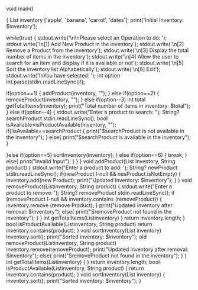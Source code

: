 void main()

{
List<String> inventory ['apple', 'banana', 'carrot', 'dates'];
print('Initial Inventory: $inventory');

while(true)
{
stdout.write('\n\nPlease select an Operation to do: ');
stdout.write('\n[1] Add New Product in the inventory');
stdout.write('\n[2] Remove a Product from the inventory');
stdout.write('\n[3] Display the total number of items in the inventory');
stdout.write('\n[4] Allow the user to search for an item and display if it is available or not');
stdout.write('\n[5] Sort the inventory list Alphabetically');
stdout.write('\n[6] Exit');
stdout.write('\nYou have selected: ');
int option int.parse(stdin.readLineSync()!);

if(option==1)
{ addProduct(inventory, "");
}
else if(option==2)
{ removeProduct(inventory, "");
}
else if(option--3)
int total getTotalItems(inventory);
print("Total number of items in inventory: $total");
}
else if(option--4)
{
stdout.write("Enter a product to search: ");
String? searchProduct stdin.readLineSync();
bool isAvailable=isProductAvailable(Inventory, "");
if(!isAvailable==searchProduct
{
print("$searchProduct is not available in the inventory");
}
else{
print("$searchProduct is available in the inventory");
}

}else if(option==5)
sortInventory(inventory);
}
else if(option==6)
{
break;
}
else{ print("Invalid Input");
}
}
}
void addProduct(List<String> inventory, String product)
{
stdout.write("Enter a product to add: '); String? newProduct stdin.readLineSync(); if(newProduct I-null && nesProduct.isNotEmpty)
{
 inventory.add(new Product);
print("Updated Inventory: $inventory");
}
}
void removeProduct(List<String>inventory, String product)
{
stdout.write("Enter a product to remove: '); String? removeProduct stdin.readLineSync();
if (removeProduct I-null && inventory.contains (removeProduct))
{ inventory.remove (remove Product);
}
print("Updated inventory after removal: $inventory");
else{
print("SremoveProduct not found in the inventory");
}
}
int getTotalItems(List<String>inventory)
}
return inventory.length;
}
bool isProductAvailable(List<String>inventory, String product)
return inventory.contains(product);
}
void sortInventory(List<String> inventory)
Inventory.sort(); print("Sorted inventory: $inventory");
old removeProduct(List<String>inventory, String product) inventory.remove(removeProduct); print("Updated inventory after removal: Sinventory");
else{ print("SremoveProduct not found in the inventory");
}
}
int getTotalItems(List<String>inventory)
{
}
return inventory.length;
bool isProductAvailable(List<String>inventory, String product)
{
return inventory.contains(product);
}
void sortInventory(List<String> inventory)
{
inventory.sort();
print("Sorted inventory: $inventory");
}
